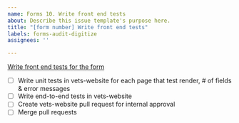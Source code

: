 ```yaml
---
name: Forms 10. Write front end tests
about: Describe this issue template's purpose here.
title: "[form number] Write front end tests"
labels: forms-audit-digitize
assignees: ''

---
```


[Write front end tests for the form](https://vfs.atlassian.net/wiki/spaces/VFT/pages/2492334104/Form+digitization+development+guide#Step-10-(collaborative)%3A-Write-front-end-and-back-end-tests-for-the-form)
- [ ] Write unit tests in vets-website for each page that test render, # of fields & error messages
- [ ] Write end-to-end tests in vets-website
- [ ] Create vets-website pull request for internal approval
- [ ] Merge pull requests
